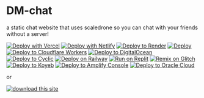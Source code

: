 # DM-chat
a static chat website that uses scaledrone so you can chat with your friends without a server!

[![Deploy with Vercel](https://vercel.com/button)](https://vercel.com/new/clone?repository-url=https%3A%2F%2Fgithub.com%2Fdragon731012%2FDM-chat%2Ftree%2Fmain)
[![Deploy with Netlify](https://www.netlify.com/img/deploy/button.svg)](https://app.netlify.com/start/deploy?repository=https://github.com/dragon731012/DM-chat)
[![Deploy to Render](https://render.com/images/deploy-to-render-button.svg)](https://render.com/deploy?repo=https://github.com/dragon731012/DM-chat)
[![Deploy](https://www.herokucdn.com/deploy/button.svg)](https://heroku.com/deploy?template=https://github.com/dragon731012/DM-chat)
[![Deploy to Cloudflare Workers](https://deploy.workers.cloudflare.com/button)](https://deploy.workers.cloudflare.com/?url=https://github.com/dragon731012/DM-chat)
[![Deploy to DigitalOcean](https://www.deploytodo.com/do-btn-blue.svg)](https://cloud.digitalocean.com/apps/new?repo=https://github.com/dragon731012/DM-chat/tree/main)
[![Deploy to Cyclic](https://deploy.cyclic.sh/button.svg)](https://deploy.cyclic.sh/dragon731012/DM-chat)
[![Deploy on Railway](https://railway.app/button.svg)](https://railway.app/template/es0AFM)
[![Run on Replit](https://binbashbanana.github.io/deploy-buttons/buttons/remade/replit.svg)](https://replit.com/github/dragon731012/DM-chat)
[![Remix on Glitch](https://binbashbanana.github.io/deploy-buttons/buttons/official/glitch.svg)](https://glitch.com/edit/#!/import/github/dragon731012/DM-chat)
[![Deploy to Koyeb](https://binbashbanana.github.io/deploy-buttons/buttons/official/koyeb.svg)](https://app.koyeb.com/deploy?type=git&repository=github.com/dragon731012/DM-chat&branch=main&name=DM-chat)
[![Deploy to Amplify Console](https://binbashbanana.github.io/deploy-buttons/buttons/official/amplifyconsole.svg)](https://console.aws.amazon.com/amplify/home#/deploy?repo=https://github.com/dragon731012/DM-chat)
[![Deploy to Oracle Cloud](https://binbashbanana.github.io/deploy-buttons/buttons/official/oraclecloud.svg)](https://cloud.oracle.com/resourcemanager/stacks/create?zipUrl=https://github.com/dragon731012/DM-chat/archive/refs/heads/main.zip)

or

[![download this site](https://github.com/dragon731012/DM-chat/blob/main/download-this-site.png?raw=true)](https://github.com/dragon731012/DM-chat/archive/refs/heads/main.zip)
